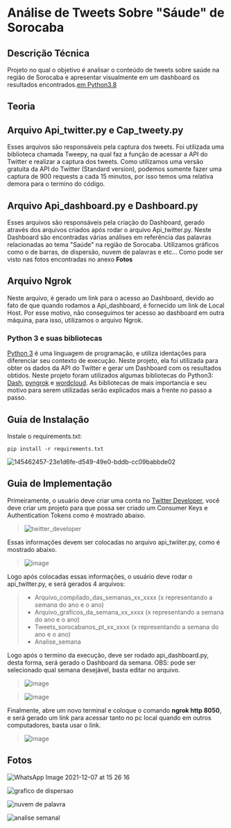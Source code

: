 # 
# __Análise de Tweets Sobre "Sáude" de Sorocaba__

## __Descrição Técnica__
Projeto no qual o objetivo é analisar o conteúdo de tweets sobre saúde na região de Sorocaba e apresentar visualmente em um dashboard os resultados encontrados.[em Python3.8](#)

## __Teoria__

## **Arquivo Api_twitter.py e Cap_tweety.py**
Esses arquivos são responsáveis pela captura dos tweets. Foi utilizada uma biblioteca chamada Tweepy, na qual faz a função de acessar a API do Twitter e realizar a captura dos tweets. Como utilizamos uma versão gratuita da API do Twitter (Standard version), podemos somente fazer uma captura de 900 requests a cada 15 minutos, por isso temos uma relativa demora para o termino do código.

## **Arquivo Api_dashboard.py e Dashboard.py**
Esses arquivos são responsáveis pela criação do Dashboard, gerado através dos arquivos criados após rodar o arquivo Api_twitter.py. Neste Dashboard são encontradas várias análises em referência das palavras relacionadas ao tema "Saúde" na região de Sorocaba. Utilizamos gráficos como o de barras, de dispersão, nuvem de palavras e etc... Como pode ser visto nas fotos encontradas no anexo **Fotos**

## **Arquivo Ngrok**
Neste arquivo, é gerado um link para o acesso ao Dashboard, devido ao fato de que quando rodamos a Api_dashboard, é fornecido um link de Local Host. Por esse motivo, não conseguimos ter acesso ao dashboard em outra máquina, para isso, utilizamos o arquivo Ngrok.

### **Python 3 e suas bibliotecas**
[Python 3](https://docs.python.org/3/tutorial/index.html) é uma linguagem de programação, e utiliza identações para diferenciar seu contexto de execução. Neste projeto, ela foi utilizada para obter os dados da API do Twitter e gerar um Dashboard com os resultados obtidos. Neste projeto foram utilizados algumas bibliotecas do Python3: [Dash](https://plotly.com/dash/), [pyngrok](https://pypi.org/project/pyngrok/) e [wordcloud](https://amueller.github.io/word_cloud/). As bibliotecas de mais importancia e seu motivo para serem utilizadas serão explicados mais a frente no passo a passo. 

## __Guia de Instalação__
Instale o requirements.txt:

```
pip install -r requirements.txt
```
![145462457-23e1d6fe-d549-49e0-bddb-cc09babbde02](https://user-images.githubusercontent.com/87439511/145462908-d59a1878-212f-49de-b5f1-98b2f936442d.png)

## __Guia de Implementação__
Primeiramente, o usuário deve criar uma conta no [Twitter Developer](https://developer.twitter.com/en/portal/dashboard), você deve criar um projeto para que possa ser criado um Consumer Keys e Authentication Tokens como é mostrado abaixo.

> ![twitter_developer](https://user-images.githubusercontent.com/87439511/145449368-ea543944-a2eb-4362-b2d3-8f04a91f48df.png)

Essas informações devem ser colocadas no arquivo api_twiiter.py, como é mostrado abaixo.

> ![image](https://user-images.githubusercontent.com/87439511/145450294-d9682a86-78d9-4f5a-b90c-874d5f8444b5.png)

Logo após colocadas essas informações, o usuário deve rodar o api_twitter.py, e será gerados 4 arquivos:

>- Arquivo_compilado_das_semanas_xx_xxxx (x representando a semana do ano e o ano)
>- Arquivo_graficos_da_semana_xx_xxxx (x representando a semana do ano e o ano)
>- Tweets_sorocabanos_pt_xx_xxxx (x representando a semana do ano e o ano)
>- Analise_semana

Logo após o termino da execução, deve ser rodado api_dashboard.py, desta forma, será gerado o Dashboard da semana.
OBS: pode ser selecionado qual semana desejável, basta editar no arquivo.

> ![image](https://user-images.githubusercontent.com/87439511/145462260-9cb865b3-52d6-4faa-870b-6e8855821130.png)

> ![image](https://user-images.githubusercontent.com/87439511/145462457-23e1d6fe-d549-49e0-bddb-cc09babbde02.png)

Finalmente, abre um novo terminal e coloque o comando **ngrok http 8050**, e será gerado um link para acessar tanto no pc local quando em outros computadores, basta usar o link.
> ![image](https://user-images.githubusercontent.com/87439511/145463741-55d5fc9c-95c3-4223-b31a-8c1d650ee7af.png)

## __Fotos__
![WhatsApp Image 2021-12-07 at 15 26 16](https://user-images.githubusercontent.com/87439511/145266062-35e08866-8b88-418a-9f88-7d3008a9e9ca.jpeg)

![grafico de dispersao](https://user-images.githubusercontent.com/87439511/145267200-919db758-b1ee-4f90-bb6f-0bec283a3678.jpeg)

![nuvem de palavra](https://user-images.githubusercontent.com/87439511/145267280-29c1f88f-6588-47c8-8987-fa711f94ed5f.jpeg)

![analise semanal](https://user-images.githubusercontent.com/87439511/145267331-2953bf0c-67b4-484f-a7a4-ba37507162e7.jpeg)
